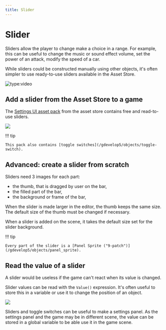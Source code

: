 ```yaml
---
title: Slider
---
```

# Slider

Sliders allow the player to change make a choice in a range. For example, this can be useful to change the music or sound effect volume, set the power of an attack, modify the speed of a car.

While sliders could be constructed manually using other objects, it's often simpler to use ready-to-use sliders available in the Asset Store.

![type:video](https://www.youtube.com/embed/plkHd4uPI4U)

## Add a slider from the Asset Store to a game

The [Settings UI asset pack](https://gdevelop.io/asset-store/free/settings-ui-settings-ui) from the asset store contains free and read-to-use sliders.

[![](/gdevelop5/objects/slider-asset-store.png)](https://gdevelop.io/asset-store/free/settings-ui-settings-ui)

!!! tip

    This pack also contains [toggle switches](/gdevelop5/objects/toggle-switch).

## Advanced: create a slider from scratch

Sliders need 3 images for each part:

- the thumb, that is dragged by user on the bar,
- the filled part of the bar,
- the background or frame of the bar,

When the slider is made larger in the editor, the thumb keeps the same size. The default size of the thumb must be changed if necessary.

When a slider is added on the scene, it takes the default size set for the slider background.

!!! tip

    Every part of the slider is a [Panel Sprite ("9-patch")](/gdevelop5/objects/panel_sprite).

## Read the value of a slider

A slider would be useless if the game can't react when its value is changed.

Slider values can be read with the `Value()` expression. It's often useful to store this in a variable or use it to change the position of an object.

![](/gdevelop5/objects/slider-value-expression.png)

Sliders and toggle switches can be useful to make a settings panel. As the settings panel and the game may be in different scene, the value can be stored in a global variable to be able use it in the game scene.